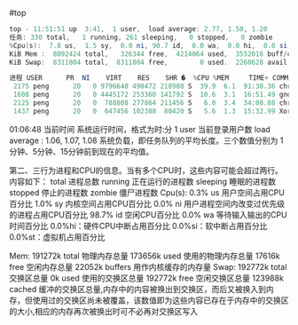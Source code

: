 #top

```powershell
top - 11:51:51 up  3:41,  1 user,  load average: 2.77, 1.50, 1.20
任务: 330 total,   1 running, 261 sleeping,   0 stopped,   0 zombie
%Cpu(s):  7.8 us,  1.5 sy,  0.0 ni, 90.7 id,  0.0 wa,  0.0 hi,  0.0 si,  0.0 st
KiB Mem :  8092424 total,   326344 free,  4214064 used,  3552016 buff/cache
KiB Swap:  8311804 total,  8311804 free,        0 used.  2260628 avail Mem 

进程 USER      PR  NI    VIRT    RES    SHR �  %CPU %MEM     TIME+ COMMAND     
 2175 peng      20   0 9796648 490472 218988 S  39.9  6.1  91:30.36 chrome      
 1608 peng      20   0 4445172 253360 141792 S  10.6  3.1  16:51.49 gnome-shell 
 2125 peng      20   0  788808 277864 211456 S   6.0  3.4  34:08.88 chrome      
 1437 peng      20   0  647456 102388  80420 S   5.6  1.3  15:32.99 Xorg  
```

01:06:48    当前时间   系统运行时间，格式为时:分
1 user    当前登录用户数
load average : 1.06, 1.07, 1.08    系统负载，即任务队列的平均长度。三个数值分别为 1分钟、5分钟、15分钟前到现在的平均值。

第二、三行为进程和CPU的信息。当有多个CPU时，这些内容可能会超过两行。内容如下：
total 进程总数
running 正在运行的进程数
sleeping 睡眠的进程数
stopped 停止的进程数
zombie 僵尸进程数
Cpu(s): 
0.3% us 用户空间占用CPU百分比
1.0% sy 内核空间占用CPU百分比
0.0% ni 用户进程空间内改变过优先级的进程占用CPU百分比
98.7% id 空闲CPU百分比
0.0% wa 等待输入输出的CPU时间百分比
0.0%hi：硬件CPU中断占用百分比
0.0%si：软中断占用百分比
0.0%st：虚拟机占用百分比

Mem:
191272k total    物理内存总量
173656k used    使用的物理内存总量
17616k free    空闲内存总量
22052k buffers    用作内核缓存的内存量
Swap: 
192772k total    交换区总量
0k used    使用的交换区总量
192772k free    空闲交换区总量
123988k cached    缓冲的交换区总量,内存中的内容被换出到交换区，而后又被换入到内存，但使用过的交换区尚未被覆盖，该数值即为这些内容已存在于内存中的交换区的大小,相应的内存再次被换出时可不必再对交换区写入
